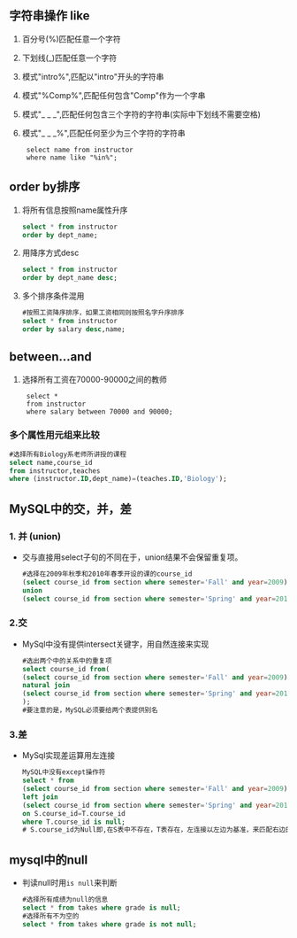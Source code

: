 ## 字符串操作 like

1. 百分号(%)匹配任意一个字符
2. 下划线(_)匹配任意一个字符

3. 模式"intro%",匹配以"intro"开头的字符串
4. 模式"%Comp%",匹配任何包含"Comp"作为一个字串
5. 模式"_ _ _",匹配任何包含三个字符的字符串(实际中下划线不需要空格)
6. 模式"_ _ _%",匹配任何至少为三个字符的字符串   

        select name from instructor
        where name like "%in%";
## order by排序
1. 将所有信息按照name属性升序        
    ```sql
    select * from instructor
    order by dept_name;
    ```

2. 用降序方式desc

    ```sql
    select * from instructor
    order by dept_name desc;
    ```

3. 多个排序条件混用

    ```sql
    #按照工资降序排序，如果工资相同则按照名字升序排序
    select * from instructor
    order by salary desc,name;
    ```
## between...and
1. 选择所有工资在70000-90000之间的教师

        select *
        from instructor
        where salary between 70000 and 90000;

### 多个属性用元组来比较

```sql
#选择所有Biology系老师所讲授的课程
select name,course_id
from instructor,teaches
where (instructor.ID,dept_name)=(teaches.ID,'Biology');
```

## MySQL中的交，并，差

### 1. 并 (union)

* 交与直接用select子句的不同在于，union结果不会保留重复项。

    ```sql
    #选择在2009年秋季和2010年春季开设的课的course_id
    (select course_id from section where semester='Fall' and year=2009)
    union
    (select course_id from section where semester='Spring' and year=2010)
    ```



### 2.交

* MySql中没有提供intersect关键字，用自然连接来实现
    ```sql
    #选出两个中的关系中的重复项
    select course_id from(
    (select course_id from section where semester='Fall' and year=2009) as T
    natural join
    (select course_id from section where semester='Spring' and year=2010) as G
    );
    #要注意的是，MySQL必须要给两个表提供别名
    ```

### 3.差

* MySql实现差运算用左连接
    ```sql
    MySQL中没有except操作符
    select * from
    (select course_id from section where semester='Fall' and year=2009) as S
    left join
    (select course_id from section where semester='Spring' and year=2010) as T
    on S.course_id=T.course_id
    where T.course_id is null;
    # S.course_id为Null即,在S表中不存在，T表存在，左连接以左边为基准，来匹配右边的选择,on连接返回左边匹配的所有的项目
    ```

## mysql中的null

* 判读null时用`is null`来判断

  ```sql
  #选择所有成绩为null的信息
  select * from takes where grade is null;
  #选择所有不为空的
  select * from takes where grade is not null;
  ```